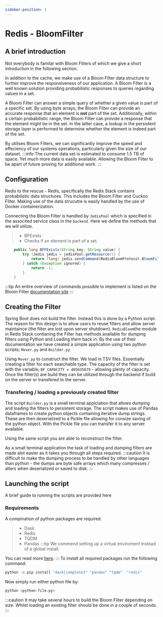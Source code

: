 ```yaml
---
sidebar-position: 3
---
```

# Redis - BloomFilter

## A brief introduction

Not everybody is familar with Bloom Filters of which we give a short introduction in the following section. 

In addition to the cache, we make use of a Bloom Filter data structure to further improve the responsiveness of our application.
A Bloom Filter is a well known solution providing probabilistic responses to queries regarding values in a set. 

A Bloom Filter can answer a simple query of whether a given value is part of a specific set. 
By using byte arrays, the Bloom Filter can provide an accurate response that an element is **not** part of the set. Additionally, within a certain probabilistic range, 
the Bloom Filter can provide a response that the element might be in the set. In the latter case, a lookup in the persistent storage layer is performed to determine whether the element is indeed part of the set. 

By utilises Bloom Filters, we can significantly improve the speed and effeciency of our systems operations, particularly given the size of our dataset. 
:::info
The current data set is estimated to consume 1.5 TB of space. Yet much more data is easily available. Allowing the Bloom Filter to be apart of future proving for additional work.
:::

## Configuration

Redis to the rescue - Redis, specifically the Redis Stack contains probabilistic data structures. This includes the 
Bloom Filter and Cuckoo Filter. 
Making use of the data strucutre is easily handled by the use of Docker containerization. 

Connecting the Bloom Filter is handled by ```JedisPool``` which is specified in the associted service class in the ```backend```.
Here we define the methods that we will utilize. 
> - BFExists
>  - Checks if an element is part of a set.

```java
    public long BFFExists(String key, String value) {
        try (Jedis jedis = jedisPool.getResource()) {
            return (long) jedis.sendCommand(RedisBloomProtocol.BloomFilterCommand.EXISTS, key, value);
        } catch (Exception ignored) {
            return -1;
        }
    }
```

:::tip
An entire overview of commands possible to implement is listed on the Bloom Filter [documentation site](https://redis.io/commands/?name=bf)
:::


## Creating the Filter
Spring Boot does not build the filter. Instead this is done by a Python script. 
The reason for this design is to allow users to reuse filters and allow server maintaince (the filter are lost upon server shutdown). 
```RedisBloom```the module in Redis Stack contianing the Filter has methods available for dumping filters using Python and Loading them back in. 
By the use of their documentation we have created a simple application using two python scripts; ```Mover.py``` and ```Builder.py```

Using ```Mover.py``` to construct the filter. We load in TSV files. Essentially creating a filter for each searchable type. 
The capacity of the filter is set with the variable; ```BF_CAPACITY = 405635679``` - allowing plenty of capacity.
Once the filter(s) are build they can be utilized through the backend if build on the server or transfered to the server. 

### Transfering / loading a previously created filter
The script ```Builder.py``` is a small terminal applciation that allows dumping and loading the filters to persistent storage. 
The script makes use of Pandas dataframes to create python objects containing iterative dump strings. These are then deserialized to a Pickle file allowing for consize saving of the python object. 
With the Pickle file you can transfer it to any server available. 

Using the same script you are able to reconstruct the filter. 

As a small terminal application the task of loading and dumping filters are made alot easier as it takes you through all steps required.
:::caution
It is difficult to make the dumping process to be handled by other languages than python - the dumps are byte safe arrays which many compresses / alters when deserialized or saved to disk. 
:::
## Launching the script
A brief guide to running the scripts are provided here

### Requirements
A compination of python packages are required. 
> - Dask
> - Redis
> - TQDM
> - Pandas
:::tip
We commend setting up a virtual enviroment instead of a global install.

You can read more [here](https://docs.python.org/3/library/venv.html).
:::
To install all required packages run the following command:
```zsh
python -m pip install "dask[complete]" "pandas" "tqdm"  "redis"
```
Now simply run either python file by:
```zsh
python <python-file.py>
```
:::caution
It may take several hours to build the Bloom Filter depending on size.
Whilst loading an existing filter should be done in a couple of seconds.
:::

